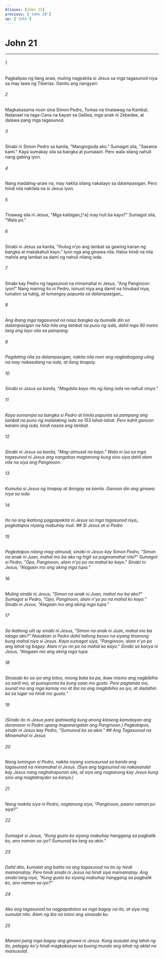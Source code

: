 ```yaml
---
Aliases: [John 21]
previous: ['John 20']
up: ['John']
---
```

# John 21

***






















###### 1 










Pagkalipas ng ilang araw, muling nagpakita si Jesus sa mga tagasunod niya sa may lawa ng Tiberias. Ganito ang nangyari: 





















###### 2 










Magkakasama noon sina Simon Pedro, Tomas na tinatawag na Kambal, Natanael na taga-Cana na bayan sa Galilea, mga anak ni Zebedee, at dalawa pang mga tagasunod. 





















###### 3 










Sinabi ni Simon Pedro sa kanila, "Mangingisda ako." Sumagot sila, "Sasama kami." Kaya sumakay sila sa bangka at pumalaot. Pero wala silang nahuli nang gabing iyon. 





















###### 4 










Nang madaling-araw na, may nakita silang nakatayo sa dalampasigan. Pero hindi nila nakilala na si Jesus iyon. 





















###### 5 










Tinawag sila ni Jesus, "Mga kaibigan,[^a] may huli ba kayo?" Sumagot sila, "Wala po." 





















###### 6 










Sinabi ni Jesus sa kanila, "Ihulog nʼyo ang lambat sa gawing kanan ng bangka at makakahuli kayo." Iyon nga ang ginawa nila. Halos hindi na nila mahila ang lambat sa dami ng nahuli nilang isda. 





















###### 7 










Sinabi kay Pedro ng tagasunod na minamahal ni Jesus, "Ang Panginoon iyon!" Nang marinig ito ni Pedro, isinuot niya ang damit na hinubad niya, tumalon sa tubig, <i class="trans-change">at lumangoy papunta sa dalampasigan_. 





















###### 8 










Ang ibang mga tagasunod na nasa bangka ay bumalik din sa dalampasigan na hila-hila ang lambat na puno ng isda, dahil mga 90 metro lang ang layo nila sa pampang. 





















###### 9 










Pagdating nila sa dalampasigan, nakita nila roon ang nagbabagang uling na may nakasalang na isda, at ilang tinapay. 





















###### 10 










Sinabi ni Jesus sa kanila, "Magdala kayo rito ng ilang isda na nahuli ninyo." 





















###### 11 










Kaya sumampa sa bangka si Pedro at hinila papunta sa pampang ang lambat na puno ng malalaking isda na 153 lahat-lahat. Pero kahit ganoon karami ang isda, hindi nasira ang lambat. 





















###### 12 










Sinabi ni Jesus sa kanila, "Mag-almusal na kayo." Wala ni isa sa mga tagasunod ni Jesus ang nangahas magtanong kung sino siya dahil alam nila na siya ang Panginoon. 





















###### 13 










Kumuha si Jesus ng tinapay at ibinigay sa kanila. Ganoon din ang ginawa niya sa isda. 





















###### 14 










Ito na ang ikatlong pagpapakita ni Jesus sa mga tagasunod <i class="trans-change">niya_ pagkatapos niyang mabuhay muli. ## Si Jesus at si Pedro 





















###### 15 










Pagkatapos nilang mag-almusal, sinabi ni Jesus kay Simon Pedro, "Simon na anak ni Juan, mahal mo ba ako ng higit sa pagmamahal nila?" Sumagot si Pedro, "Opo, Panginoon, alam nʼyo po na mahal ko kayo." Sinabi ni Jesus, "Alagaan mo ang aking mga tupa." 





















###### 16 










Muling sinabi ni Jesus, "Simon na anak ni Juan, mahal mo ba ako?" Sumagot si Pedro, "Opo, Panginoon, alam nʼyo po na mahal ko kayo." Sinabi ni Jesus, "Alagaan mo ang aking mga tupa." 





















###### 17 










Sa ikatlong ulit ay sinabi ni Jesus, "Simon na anak ni Juan, mahal mo ba talaga ako?" Nasaktan si Pedro dahil tatlong beses na siyang tinanong kung mahal niya si Jesus. Kaya sumagot siya, "Panginoon, alam nʼyo po ang lahat ng bagay. Alam nʼyo rin po na mahal ko kayo." Sinabi sa kanya ni Jesus, "Alagaan mo ang aking mga tupa. 





















###### 18 










Sinasabi ko sa iyo ang totoo, noong bata ka pa, ikaw mismo ang nagbibihis sa sarili mo, at pumupunta ka kung saan mo gusto. Pero pagtanda mo, iuunat mo ang mga kamay mo at iba na ang magbibihis sa iyo, at dadalhin ka sa lugar na hindi mo gusto." 





















###### 19 










(Sinabi ito ni Jesus para ipahiwatig kung anong klaseng kamatayan ang daranasin ni Pedro upang maparangalan ang Panginoon.) Pagkatapos, sinabi ni Jesus kay Pedro, "Sumunod ka sa akin." ## Ang Tagasunod na Minamahal ni Jesus 





















###### 20 










Nang lumingon si Pedro, nakita niyang sumusunod sa kanila ang tagasunod na minamahal ni Jesus. (Siya ang tagasunod na nakasandal kay Jesus nang naghahapunan sila, at siya ang nagtanong kay Jesus kung sino ang magtatraydor sa kanya.) 





















###### 21 










Nang makita siya ni Pedro, nagtanong siya, "Panginoon, paano naman po siya?" 





















###### 22 










Sumagot si Jesus, "Kung gusto ko siyang mabuhay hanggang sa pagbalik ko, ano naman sa iyo? Sumunod ka lang sa akin." 





















###### 23 










Dahil dito, kumalat ang balita na ang tagasunod na ito ay hindi mamamatay. Pero hindi sinabi ni Jesus na hindi siya mamamatay. Ang sinabi lang niya, "Kung gusto ko siyang mabuhay hanggang sa pagbalik ko, ano naman sa iyo?" 





















###### 24 










Ako ang tagasunod na nagpapatotoo sa mga bagay na ito, at siya ring sumulat nito. Alam ng iba na totoo ang sinasabi ko. 





















###### 25 










Marami pang mga bagay ang ginawa ni Jesus. Kung isusulat ang lahat ng ito, palagay koʼy hindi magkakasya sa buong mundo ang lahat ng aklat na maisusulat.
